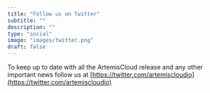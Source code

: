 ```yaml
---
title: "Follow us on Twitter"
subtitle: ""
description: ""
type: "social"
image: "images/twitter.png"
draft: false
---
```


To keep up to date with all the ArtemisCloud release and any other important news follow us at [https://twitter.com/artemiscloudio](https://twitter.com/artemiscloudio)